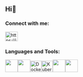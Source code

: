 ## Hi👋



<h3 align="left">Connect with me:</h3>
<p align="left">
<a href="https://instagram.com/https://instagram.com/ostrovsky_bogdan" target="blank"><img align="center" src="https://raw.githubusercontent.com/rahuldkjain/github-profile-readme-generator/master/src/images/icons/Social/instagram.svg" alt="https://instagram.com/ostrovsky_bogdan" height="30" width="40" /></a>
</p>

<h3 align="left">Languages and Tools:</h3>
<img src="https://cdn.simpleicons.org/go/00ADD8" width="40" height="40" /><img src="https://cdn.simpleicons.org/postgresql/4169E1" width="40" height="40" /><a href="https://www.docker.com/" target="_blank" rel="noreferrer"><img src="https://raw.githubusercontent.com/danielcranney/readme-generator/main/public/icons/skills/docker-colored.svg" alt="Docker" title="Docker" width="36" height="36" /><a href="https://kubernetes.io/" target="_blank" rel="noreferrer"><img src="https://raw.githubusercontent.com/danielcranney/readme-generator/main/public/icons/skills/kubernetes-colored.svg" alt="Kubernetes" title="Kubernetes" width="36" height="36" /><img src="https://cdn.simpleicons.org/clickhouse/FFCC01" width="40" height="40" /><img src="https://cdn.simpleicons.org/apachekafka/231F20" width="40" height="40" />

</p>
